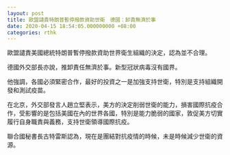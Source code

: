 ```yaml
---
layout: post
title: 歐盟譴責特朗普暫停撥款資助世衛　德國：卸責無濟於事
date: 2020-04-15 18:54:05.000000000 +08:00
categories: rthk
---
```


歐盟譴責美國總統特朗普暫停撥款資助世界衛生組織的決定，認為並不合理。

德國外交部長亦說，推卸責任無濟於事。新型冠狀病毒沒有國界。

他強調，各國必須緊密合作，最好的投資之一是加強支持世衛，特別是支持組織開發和測試疫苗。

在北京，外交部發言人趙立堅表示，美方的決定削弱世衛的能力，損害國際抗疫合作，受影響的是包括美國在內的世界各國，特別是能力脆弱的國家，敦促美方切實履行自身職責與義務，支持世衛領導國際抗疫。

聯合國秘書長古特雷斯認為，現在是團結對抗疫情的時候，未是時候減少世衛的資源。
